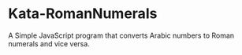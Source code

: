 # Kata-RomanNumerals
A Simple JavaScript program that converts Arabic numbers to Roman numerals and vice versa.
